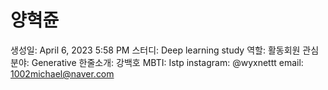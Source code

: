 # 양혁쥰

생성일: April 6, 2023 5:58 PM
스터디: Deep learning study
역할: 활동회원
관심분야: Generative
한줄소개: 강백호
MBTI: Istp
instagram: @wyxnettt
email: 1002michael@naver.com